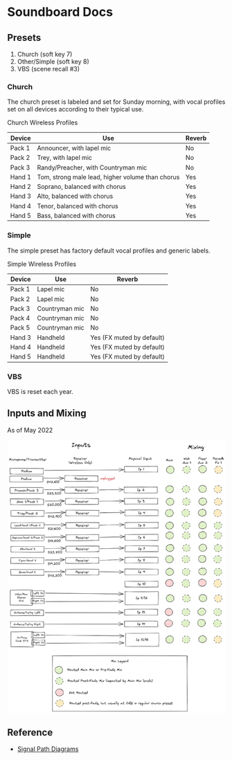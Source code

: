 # Soundboard Docs

## Presets

1. Church (soft key 7)
2. Other/Simple (soft key 8)
3. VBS (scene recall #3)

### Church

The church preset is labeled and set for Sunday morning, with vocal profiles set on all devices according to their typical use.

Church Wireless Profiles

| Device | Use | Reverb |
| --- | --- | --- |
| Pack 1 | Announcer, with lapel mic | No |
| Pack 2 | Trey, with lapel mic | No |
| Pack 3 | Randy/Preacher, with Countryman mic | No |
| Hand 1 | Tom, strong male lead, higher volume than chorus | Yes |
| Hand 2 | Soprano, balanced with chorus | Yes |
| Hand 3 | Alto, balanced with chorus | Yes |
| Hand 4 | Tenor, balanced with chorus | Yes |
| Hand 5 | Bass, balanced with chorus | Yes |

### Simple

The simple preset has factory default vocal profiles and generic labels.

Simple Wireless Profiles

| Device | Use | Reverb |
| --- | --- | --- |
| Pack 1 | Lapel mic | No |
| Pack 2 | Lapel mic | No |
| Pack 3 | Countryman mic | No |
| Pack 4 | Countryman mic | No |
| Pack 5 | Countryman mic | No |
| Hand 3 | Handheld | Yes (FX muted by default) |
| Hand 4 | Handheld | Yes (FX muted by default) |
| Hand 5 | Handheld | Yes (FX muted by default) |

### VBS

VBS is reset each year.

## Inputs and Mixing

As of May 2022

![Inputs and Mixing](img/inputs-and-mixing.excalidraw.png)

## Reference

- [Signal Path Diagrams](https://support.allen-heath.com/hc/en-gb/articles/4402940459537-SQ-Basic-Signal-Path-Diagrams-Input-Group-LR-Aux-Matrix)
